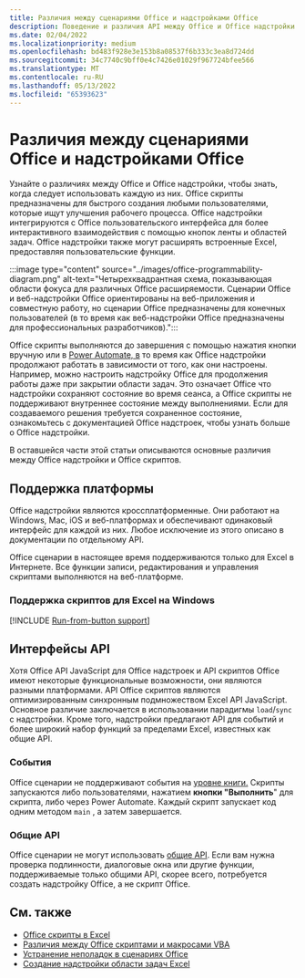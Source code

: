 ```yaml
---
title: Различия между сценариями Office и надстройками Office
description: Поведение и различия API между Office и Office надстройки.
ms.date: 02/04/2022
ms.localizationpriority: medium
ms.openlocfilehash: bd483f928e3e153b8a08537f6b333c3ea8d724dd
ms.sourcegitcommit: 34c7740c9bff0e4c7426e01029f967724bfee566
ms.translationtype: MT
ms.contentlocale: ru-RU
ms.lasthandoff: 05/13/2022
ms.locfileid: "65393623"
---
```

# <a name="differences-between-office-scripts-and-office-add-ins"></a>Различия между сценариями Office и надстройками Office

Узнайте о различиях между Office и Office надстройки, чтобы знать, когда следует использовать каждую из них. Office скрипты предназначены для быстрого создания любыми пользователями, которые ищут улучшения рабочего процесса. Office надстройки интегрируются с Office пользовательского интерфейса для более интерактивного взаимодействия с помощью кнопок ленты и областей задач. Office надстройки также могут расширять встроенные Excel, предоставляя пользовательские функции.

:::image type="content" source="../images/office-programmability-diagram.png" alt-text="Четырехквадрантная схема, показывающая области фокуса для различных Office расширяемости. Сценарии Office и веб-надстройки Office ориентированы на веб-приложения и совместную работу, но сценарии Office предназначены для конечных пользователей (в то время как веб-надстройки Office предназначены для профессиональных разработчиков).":::

Office скрипты выполняются до завершения с помощью нажатия кнопки вручную или в [Power Automate, в](https://flow.microsoft.com/) то время как Office надстройки продолжают работать в зависимости от того, как они настроены. Например, можно настроить надстройку Office для продолжения работы даже при закрытии области задач. Это означает Office что надстройки сохраняют состояние во время сеанса, а Office скрипты не поддерживают внутреннее состояние между выполнениями. Если для создаваемого решения требуется сохраненное состояние, ознакомьтесь с документацией [](/office/dev/add-ins) Office надстроек, чтобы узнать больше о Office надстройки.

В оставшейся части этой статьи описываются основные различия между Office надстройки и Office скриптов.

## <a name="platform-support"></a>Поддержка платформы

Office надстройки являются кроссплатформенные. Они работают на Windows, Mac, iOS и веб-платформах и обеспечивают одинаковый интерфейс для каждой из них. Любое исключение из этого описано в документации по отдельному API.

Office сценарии в настоящее время поддерживаются только для Excel в Интернете. Все функции записи, редактирования и управления скриптами выполняются на веб-платформе.

### <a name="script-support-for-excel-on-windows"></a>Поддержка скриптов для Excel на Windows

[!INCLUDE [Run-from-button support](../includes/run-from-button-desktop-support.md)]

## <a name="apis"></a>Интерфейсы API

Хотя Office API JavaScript для Office надстроек и API скриптов Office имеют некоторые функциональные возможности, они являются разными платформами. API Office скриптов являются оптимизированным синхронным подмножеством Excel API JavaScript. Основное различие заключается в использовании парадигмы `load`/`sync` с надстройки. Кроме того, надстройки предлагают API для событий и более широкий набор функций за пределами Excel, известных как общие API.

### <a name="events"></a>События

Office сценарии не поддерживают события на [уровне книги.](/office/dev/add-ins/excel/excel-add-ins-events) Скрипты запускаются либо пользователями, нажатием **кнопки "Выполнить**" для скрипта, либо через Power Automate. Каждый скрипт запускает код одним методом `main` , а затем завершается.

### <a name="common-apis"></a>Общие API

Office сценарии не могут использовать [общие API](/javascript/api/office). Если вам нужна проверка подлинности, диалоговые окна или другие функции, поддерживаемые только общими API, скорее всего, потребуется создать надстройку Office, а не скрипт Office.

## <a name="see-also"></a>См. также

- [Office скрипты в Excel](../overview/excel.md)
- [Различия между Office скриптами и макросами VBA](vba-differences.md)
- [Устранение неполадок в сценариях Office](../testing/troubleshooting.md)
- [Создание надстройки области задач Excel](/office/dev/add-ins/quickstarts/excel-quickstart-jquery)
